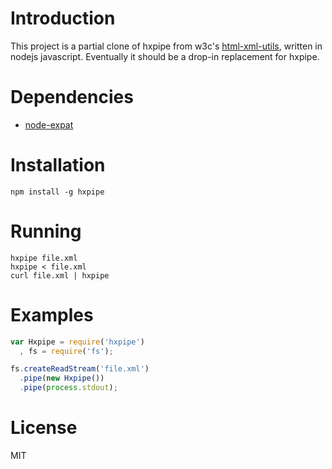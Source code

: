# Introduction

This project is a partial clone of hxpipe from w3c's [html-xml-utils](http://www.w3.org/Tools/HTML-XML-utils/), written in nodejs javascript. Eventually it should be a drop-in replacement for hxpipe.

# Dependencies

* [node-expat](http://github.com/node-xmpp/node-expat)

# Installation

```
npm install -g hxpipe
```

# Running

```
hxpipe file.xml
hxpipe < file.xml
curl file.xml | hxpipe
```

# Examples

```javascript
var Hxpipe = require('hxpipe')
  , fs = require('fs');

fs.createReadStream('file.xml')
  .pipe(new Hxpipe())
  .pipe(process.stdout);
```

# License

MIT
